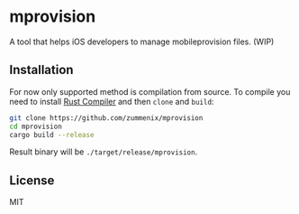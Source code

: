 # mprovision
A tool that helps iOS developers to manage mobileprovision files. (WIP)

## Installation

For now only supported method is compilation from source. To compile you need to
install [Rust Compiler](https://www.rust-lang.org/downloads.html) and then
`clone` and `build`:

```bash
git clone https://github.com/zummenix/mprovision
cd mprovision
cargo build --release
```

Result binary will be `./target/release/mprovision`.

## License

MIT
